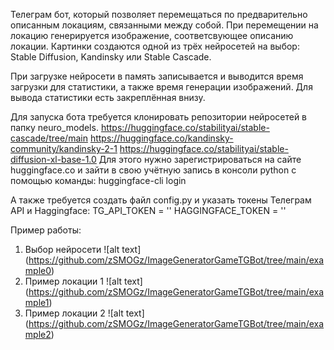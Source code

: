 Телеграм бот, который позволяет перемещаться по предварительно 
описанным локациям, связанными между собой. При перемещении на 
локацию генерируется изображение, соответсвующее описанию локации. 
Картинки создаются одной из трёх нейросетей на выбор: Stable Diffusion, 
Kandinsky или Stable Cascade.

При загрузке нейросети в память записывается и выводится время загрузки 
для статистики, а также время генерации изображений. Для вывода 
статистики есть закреплённая внизу.

Для запуска бота требуется клонировать репозитории нейросетей в папку 
neuro_models.
https://huggingface.co/stabilityai/stable-cascade/tree/main
https://huggingface.co/kandinsky-community/kandinsky-2-1
https://huggingface.co/stabilityai/stable-diffusion-xl-base-1.0
Для этого нужно зарегистрироваться на сайте huggingface.co и зайти в 
свою учётную запись в консоли python с помощью команды: 
huggingface-cli login

А также требуется создать файл config.py и указать токены Телеграм API 
и Haggingface:
TG_API_TOKEN = ''
HAGGINGFACE_TOKEN = ''

Пример работы:
1. Выбор нейросети
![alt text]
(https://github.com/zSMOGz/ImageGeneratorGameTGBot/tree/main/example0)
2. Пример локации 1
![alt text]
(https://github.com/zSMOGz/ImageGeneratorGameTGBot/tree/main/example1)
3. Пример локации 2
![alt text]
(https://github.com/zSMOGz/ImageGeneratorGameTGBot/tree/main/example2)
